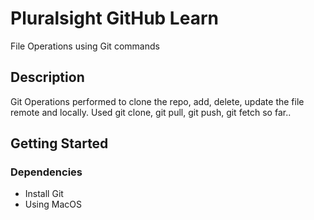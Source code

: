 # Pluralsight GitHub Learn

File Operations using Git commands

## Description

Git Operations performed to clone the repo, add, delete, update the file remote and locally. 
Used git clone, git pull, git push, git fetch so far..

## Getting Started

### Dependencies
* Install Git
* Using MacOS
